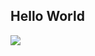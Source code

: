## Hello World 
<img src="https://github-readme-stats.vercel.app/api?username=prioarief&&show_icons=true&title_color=ffffff&icon_color=FFC83D&text_color=ffffff&bg_color=017CFE">
